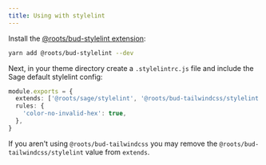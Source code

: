 ```yaml
---
title: Using with stylelint
---
```


Install the [@roots/bud-stylelint extension](https://bud.js.org/extensions/bud-stylelint):

```sh npm2yarn
yarn add @roots/bud-stylelint --dev
```

Next, in your theme directory create a `.stylelintrc.js` file and include the Sage default stylelint config:

```ts title="bud.config.mjs"
module.exports = {
  extends: ['@roots/sage/stylelint', '@roots/bud-tailwindcss/stylelint'],
  rules: {
    'color-no-invalid-hex': true,
  },
}
```

If you aren't using `@roots/bud-tailwindcss` you may remove the `@roots/bud-tailwindcss/stylelint` value from `extends`.

